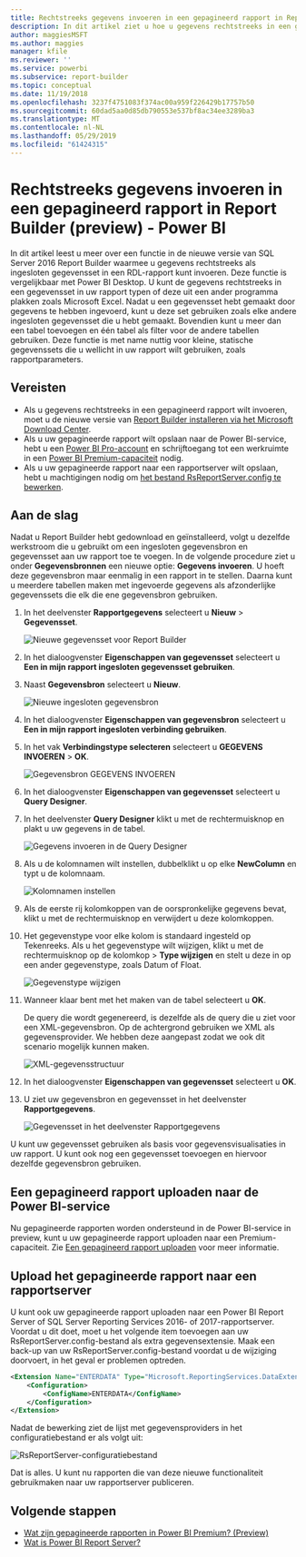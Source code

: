 ```yaml
---
title: Rechtstreeks gegevens invoeren in een gepagineerd rapport in Report Builder (preview)
description: In dit artikel ziet u hoe u gegevens rechtstreeks in een gepagineerd rapport in Report Builder kunt invoeren.
author: maggiesMSFT
ms.author: maggies
manager: kfile
ms.reviewer: ''
ms.service: powerbi
ms.subservice: report-builder
ms.topic: conceptual
ms.date: 11/19/2018
ms.openlocfilehash: 3237f4751083f374ac00a959f226429b17757b50
ms.sourcegitcommit: 60dad5aa0d85db790553e537bf8ac34ee3289ba3
ms.translationtype: MT
ms.contentlocale: nl-NL
ms.lasthandoff: 05/29/2019
ms.locfileid: "61424315"
---
```

# <a name="enter-data-directly-in-a-paginated-report-in-report-builder-preview---power-bi"></a>Rechtstreeks gegevens invoeren in een gepagineerd rapport in Report Builder (preview) - Power BI

In dit artikel leest u meer over een functie in de nieuwe versie van SQL Server 2016 Report Builder waarmee u gegevens rechtstreeks als ingesloten gegevensset in een RDL-rapport kunt invoeren.  Deze functie is vergelijkbaar met Power BI Desktop. U kunt de gegevens rechtstreeks in een gegevensset in uw rapport typen of deze uit een ander programma plakken zoals Microsoft Excel. Nadat u een gegevensset hebt gemaakt door gegevens te hebben ingevoerd, kunt u deze set gebruiken zoals elke andere ingesloten gegevensset die u hebt gemaakt. Bovendien kunt u meer dan een tabel toevoegen en één tabel als filter voor de andere tabellen gebruiken. Deze functie is met name nuttig voor kleine, statische gegevenssets die u wellicht in uw rapport wilt gebruiken, zoals rapportparameters.
 
## <a name="prerequisites"></a>Vereisten

- Als u gegevens rechtstreeks in een gepagineerd rapport wilt invoeren, moet u de nieuwe versie van [Report Builder installeren via het Microsoft Download Center](https://www.microsoft.com/download/details.aspx?id=53613). 
- Als u uw gepagineerde rapport wilt opslaan naar de Power BI-service, hebt u een [Power BI Pro-account](service-self-service-signup-for-power-bi.md) en schrijftoegang tot een werkruimte in een [Power BI Premium-capaciteit](service-premium-what-is.md) nodig.
- Als u uw gepagineerde rapport naar een rapportserver wilt opslaan, hebt u machtigingen nodig om [het bestand RsReportServer.config te bewerken](#upload-the-paginated-report-to-a-report-server).

## <a name="get-started"></a>Aan de slag

Nadat u Report Builder hebt gedownload en geïnstalleerd, volgt u dezelfde werkstroom die u gebruikt om een ingesloten gegevensbron en gegevensset aan uw rapport toe te voegen. In de volgende procedure ziet u onder **Gegevensbronnen** een nieuwe optie: **Gegevens invoeren**.  U hoeft deze gegevensbron maar eenmalig in een rapport in te stellen. Daarna kunt u meerdere tabellen maken met ingevoerde gegevens als afzonderlijke gegevenssets die elk die ene gegevensbron gebruiken.

1. In het deelvenster **Rapportgegevens** selecteert u **Nieuw** > **Gegevensset**.

    ![Nieuwe gegevensset voor Report Builder](media/paginated-reports-enter-data/paginated-new-dataset.png)

1. In het dialoogvenster **Eigenschappen van gegevensset** selecteert u **Een in mijn rapport ingesloten gegevensset gebruiken**.

1. Naast **Gegevensbron** selecteert u **Nieuw**.

    ![Nieuwe ingesloten gegevensbron](media/paginated-reports-enter-data/paginated-new-data-source.png)

1. In het dialoogvenster **Eigenschappen van gegevensbron** selecteert u **Een in mijn rapport ingesloten verbinding gebruiken**.
2. In het vak **Verbindingstype selecteren** selecteert u **GEGEVENS INVOEREN** > **OK**.

    ![Gegevensbron GEGEVENS INVOEREN](media/paginated-reports-enter-data/paginated-data-source-properties-enter-data.png)

1. In het dialoogvenster **Eigenschappen van gegevensset** selecteert u **Query Designer**.
2. In het deelvenster **Query Designer** klikt u met de rechtermuisknop en plakt u uw gegevens in de tabel.

    ![Gegevens invoeren in de Query Designer](media/paginated-reports-enter-data/paginated-enter-data.png)

1. Als u de kolomnamen wilt instellen, dubbelklikt u op elke **NewColumn** en typt u de kolomnaam.

    ![Kolomnamen instellen](media/paginated-reports-enter-data/paginated-column-name.png)

1. Als de eerste rij kolomkoppen van de oorspronkelijke gegevens bevat, klikt u met de rechtermuisknop en verwijdert u deze kolomkoppen.
    
9. Het gegevenstype voor elke kolom is standaard ingesteld op Tekenreeks. Als u het gegevenstype wilt wijzigen, klikt u met de rechtermuisknop op de kolomkop > **Type wijzigen** en stelt u deze in op een ander gegevenstype, zoals Datum of Float.

    ![Gegevenstype wijzigen](media/paginated-reports-enter-data/paginated-data-type.png)

1. Wanneer klaar bent met het maken van de tabel selecteert u **OK**.  

    De query die wordt gegenereerd, is dezelfde als de query die u ziet voor een XML-gegevensbron. Op de achtergrond gebruiken we XML als gegevensprovider.  We hebben deze aangepast zodat we ook dit scenario mogelijk kunnen maken.

    ![XML-gegevensstructuur](media/paginated-reports-enter-data/paginated-xml-data.png)

12. In het dialoogvenster **Eigenschappen van gegevensset** selecteert u **OK**.

13. U ziet uw gegevensbron en gegevensset in het deelvenster **Rapportgegevens**.

    ![Gegevensset in het deelvenster Rapportgegevens](media/paginated-reports-enter-data/paginated-report-data-pane.png)

U kunt uw gegevensset gebruiken als basis voor gegevensvisualisaties in uw rapport. U kunt ook nog een gegevensset toevoegen en hiervoor dezelfde gegevensbron gebruiken.

## <a name="upload-the-paginated-report-to-the-power-bi-service"></a>Een gepagineerd rapport uploaden naar de Power BI-service

Nu gepagineerde rapporten worden ondersteund in de Power BI-service in preview, kunt u uw gepagineerde rapport uploaden naar een Premium-capaciteit. Zie [Een gepagineerd rapport uploaden](paginated-reports-save-to-power-bi-service.md#upload-a-paginated-report) voor meer informatie.

## <a name="upload-the-paginated-report-to-a-report-server"></a>Upload het gepagineerde rapport naar een rapportserver

U kunt ook uw gepagineerde rapport uploaden naar een Power BI Report Server of SQL Server Reporting Services 2016- of 2017-rapportserver. Voordat u dit doet, moet u het volgende item toevoegen aan uw RsReportServer.config-bestand als extra gegevensextensie. Maak een back-up van uw RsReportServer.config-bestand voordat u de wijziging doorvoert, in het geval er problemen optreden.

```xml
<Extension Name="ENTERDATA" Type="Microsoft.ReportingServices.DataExtensions.XmlDPConnection,Microsoft.ReportingServices.DataExtensions">
    <Configuration>
        <ConfigName>ENTERDATA</ConfigName>
    </Configuration>
</Extension>
```

Nadat de bewerking ziet de lijst met gegevensproviders in het configuratiebestand er als volgt uit:

![RsReportServer-configuratiebestand](media/paginated-reports-enter-data/paginated-rsreportserver-config-file.png)

Dat is alles. U kunt nu rapporten die van deze nieuwe functionaliteit gebruikmaken naar uw rapportserver publiceren.

## <a name="next-steps"></a>Volgende stappen

- [Wat zijn gepagineerde rapporten in Power BI Premium? (Preview)](paginated-reports-report-builder-power-bi.md)
- [Wat is Power BI Report Server?](report-server/get-started.md)
